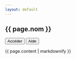 ```yaml
---
layout: default
---
```

<h2>{{ page.nom }}</h2>
<a href="{{ page.lien }}"><button>Accéder</button></a> <a href="{{ page.aide }}"><button>Aide</button></a>
<p>{{ page.content | markdownify }}</p>